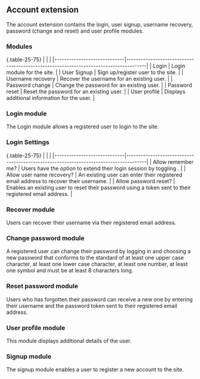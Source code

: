 ## Account extension
The account extension contains the login, user signup, username recovery, password (change and reset) and user profile modules.


### Modules

{.table-25-75}
|                             |                                                                                      |
|-----------------------------|--------------------------------------------------------------------------------------|
| Login                       | Login module for the site. |
| User Signup                 | Sign up/register user to the site. |
| Username recovery           | Recover the username for an existing user.  |
| Password change             | Change the password for an existing user. |
| Password reset              | Reset the password for an existing user. |
| User profile                | Displays additional information for the user.  |

### Login module
The Login module allows a registered user to login to the site.


### Login Settings

{.table-25-75}
|                             |                                                                                      |
|-----------------------------|--------------------------------------------------------------------------------------|
| Allow remember me?          | Users have the option to extend their login session by toggling . |
| Allow user name recovery?   | An existing user can enter their registered email address to recover their username. |
| Allow password reset?       | Enables an existing user to reset their password using a token sent to their registered email address. |

### Recover module
Users can recover their username via their registered email address.

### Change password module
A registered user can change their password by logging in and choosing a new password that conforms to the standard of at least one upper 
case character, at least one lower case character, at least one number, at least one symbol and must be at least 8 characters long.

### Reset password module
Users who has forgotten their password can receive a new one by entering their username and the password token sent to their registered 
email address.

### User profile module
This module displays additional details of the user.

### Signup module
The signup module enables a user to register a new account to the site.


